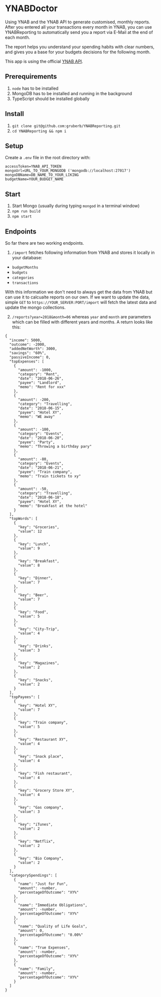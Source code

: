# YNABDoctor

Using YNAB and the YNAB API to generate customised, monthly reports. After you entered all your transactions every month in YNAB, you can use YNABReporting to automatically send you a report via E-Mail at the end of each month.

The report helps you understand your spending habits with clear numbers, and gives you a base for your budgets decisions for the following month.

This app is using the official [YNAB API](https://github.com/ynab/ynab-sdk-js).

## Prerequirements

1. `node` has to be installed
2. MongoDB has to be installed and running in the background
3. TypeScript should be installed globally

## Install

1. `git clone git@github.com:gruberb/YNABReporting.git`
2. `cd YNABReporting && npm i`

## Setup

Create a `.env` file in the root directory with:

```
accessToken=YNAB_API_TOKEN
mongoUrl=URL_TO_YOUR_MONGODB ('mongodb://localhost:27017')
mongoDBName=DB_NAME_TO_YOUR_LIKING
budgetName=YOUR_BUDGET_NAME
```

## Start

1. Start Mongo (usually during typing `mongod` in a terminal window)
2. `npm run build`
3. `npm start`

## Endpoints

So far there are two working endpoints.
1. `/import` fetches following information from YNAB and stores it locally in your database:
- `budgetMonths`
- `budgets`
- `categories`
- `transactions`

With this information we don't need to always get the data from YNAB but can use it to calcualte reports on our own. If we want to update the data, simple `GET` to `https://YOUR_SERVER:PORT/import` will fetch the latest data and update the mongo collections.

2. `/reports?year=2018&month=06` whereas `year` and `month` are parameters which can be filled with different years and months.
A return looks like this:

```
{
  "income": 5000,
  "outcome": -2000,
  "addedNetWorth": 3000,
  "savings": "60%",
  "passiveIncome": 0,
  "topExpenses": [
    {
      "amount": -1000,
      "category": "Rent",
      "date": "2018-06-26",
      "payee": "Landlord",
      "memo": "Rent for xxx"
    },
    {
      "amount": -200,
      "category": "Travelling",
      "date": "2018-06-15",
      "payee": "Hotel XY",
      "memo": "WE away"
    },
    {
      "amount": -100,
      "category": "Events",
      "date": "2018-06-20",
      "payee": "Party",
      "memo": "Throwing a birthday pary"
    },
    {
      "amount": -80,
      "category": "Events",
      "date": "2018-06-21",
      "payee": "Train company",
      "memo": "Train tickets to xy"
    },
    {
      "amount": -50,
      "category": "Travelling",
      "date": "2018-06-18",
      "payee": "Hotel XY",
      "memo": "Breakfast at the hotel"
    }
  ],
  "topWords": [
    {
      "key": "Groceries",
      "value": 12
    },
    {
      "key": "Lunch",
      "value": 9
    },
    {
      "key": "Breakfast",
      "value": 8
    },
    {
      "key": "Dinner",
      "value": 7
    },
    {
      "key": "Beer",
      "value": 7
    },
    {
      "key": "Food",
      "value": 5
    },
    {
      "key": "City-Trip",
      "value": 4
    },
    {
      "key": "Drinks",
      "value": 3
    },
    {
      "key": "Magazines",
      "value": 2
    },
    {
      "key": "Snacks",
      "value": 2
    }
  ],
  "topPayees": [
    {
      "key": "Hotel XY",
      "value": 7
    },
    {
      "key": "Train company",
      "value": 5
    },
    {
      "key": "Restaurant XY",
      "value": 4
    },
    {
      "key": "Snack place",
      "value": 4
    },
    {
      "key": "Fish restaurant",
      "value": 4
    },
    {
      "key": "Grocery Store XY",
      "value": 4
    },
    {
      "key": "Gas company",
      "value": 3
    },
    {
      "key": "iTunes",
      "value": 2
    },
    {
      "key": "Netflix",
      "value": 2
    },
    {
      "key": "Bio Company",
      "value": 2
    }
  ],
  "categorySpendings": [
    {
      "name": "Just for Fun",
      "amount": -number,
      "percentageOfOutcome": "XY%"
    },
    {
      "name": "Immediate Obligations",
      "amount": -number,
      "percentageOfOutcome": "XY%"
    },
    {
      "name": "Quality of Life Goals",
      "amount": 0,
      "percentageOfOutcome": "0.00%"
    },
    {
      "name": "True Expenses",
      "amount": -number,
      "percentageOfOutcome": "XY%"
    },
    {
      "name": "Family",
      "amount": -number,
      "percentageOfOutcome": "XY%"
    }
  ]
}
```
